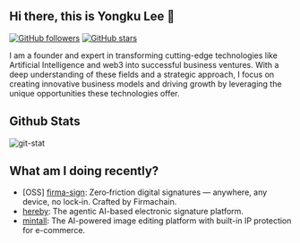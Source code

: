 ## Hi there, this is Yongku Lee 👋

[![GitHub followers](https://img.shields.io/github/followers/koofree?label=Follow&style=social)](https://github.com/koofree)
[![GitHub stars](https://img.shields.io/github/stars/koofree?label=Stars&style=social)](https://github.com/koofree)

I am a founder and expert in transforming cutting-edge technologies like Artificial Intelligence and web3 into successful business ventures. With a deep understanding of these fields and a strategic approach, I focus on creating innovative business models and driving growth by leveraging the unique opportunities these technologies offer.



## Github Stats
![git-stat](https://github-readme-stats.vercel.app/api?username=koofree&show_icons=true&theme=dark&hide_border=true)


## What am I doing recently?

- [OSS] [firma-sign](https://github.com/firmachain/firma-sign): Zero‑friction digital signatures — anywhere, any device, no lock‑in. Crafted by Firmachain.
- [hereby](https://hereby.me/): The agentic AI-based electronic signature platform.
- [mintall](https://designdash.ai/): The AI-powered image editing platform with built-in IP protection for e-commerce.

<!--
**koofree/koofree** is a ✨ _special_ ✨ repository because its `README.md` (this file) appears on your GitHub profile.

Here are some ideas to get you started:

- 🔭 I’m currently working on ...
- 🌱 I’m currently learning ...
- 👯 I’m looking to collaborate on ...
- 🤔 I’m looking for help with ...
- 💬 Ask me about ...
- 📫 How to reach me: ...
- 😄 Pronouns: ...
- ⚡ Fun fact: ...
-->
